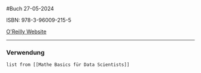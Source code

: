 #Buch
27-05-2024

ISBN: 978-3-96009-215-5

[O'Reilly Website](https://learning.oreilly.com/library/view/mathe-basics-fur-data/9781098168865/)



---
### Verwendung
```dataview
list from [[Mathe Basics für Data Scientists]]
```